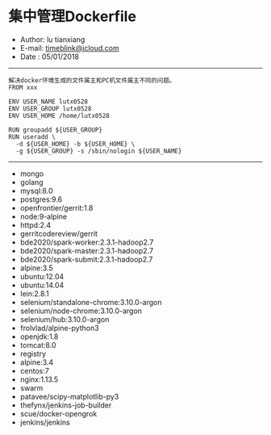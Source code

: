 # 集中管理Dockerfile

* Author: lu tianxiang
* E-mail: timeblink@icloud.com
* Date  : 05/01/2018

---

```
解决docker环境生成的文件属主和PC机文件属主不同的问题。
FROM xxx

ENV USER_NAME lutx0528
ENV USER_GROUP lutx0528
ENV USER_HOME /home/lutx0528

RUN groupadd ${USER_GROUP}
RUN useradd \
  -d ${USER_HOME} -b ${USER_HOME} \
  -g ${USER_GROUP} -s /sbin/nologin ${USER_NAME}

```

---

- mongo
- golang
- mysql:8.0
- postgres:9.6
- openfrontier/gerrit:1.8
- node:9-alpine
- httpd:2.4
- gerritcodereview/gerrit
- bde2020/spark-worker:2.3.1-hadoop2.7
- bde2020/spark-master:2.3.1-hadoop2.7
- bde2020/spark-submit:2.3.1-hadoop2.7
- alpine:3.5
- ubuntu:12.04
- ubuntu:14.04
- lein:2.8.1
- selenium/standalone-chrome:3.10.0-argon
- selenium/node-chrome:3.10.0-argon
- selenium/hub:3.10.0-argon
- frolvlad/alpine-python3
- openjdk:1.8
- tomcat:8.0
- registry
- alpine:3.4
- centos:7
- nginx:1.13.5
- swarm
- patavee/scipy-matplotlib-py3
- thefynx/jenkins-job-builder
- scue/docker-opengrok
- jenkins/jenkins